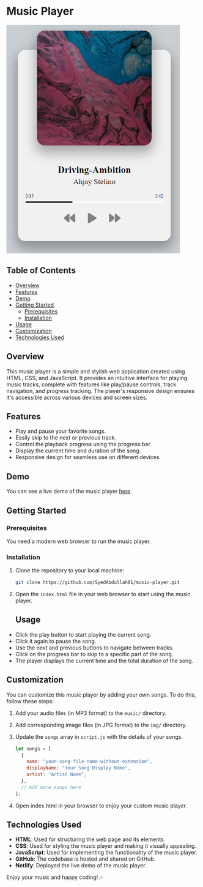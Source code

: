 # Music Player

![Music Player Screenshot](music-player-screenshot.png)

## Table of Contents

- [Overview](#overview)
- [Features](#features)
- [Demo](#demo)
- [Getting Started](#getting-started)
  - [Prerequisites](#prerequisites)
  - [Installation](#installation)
- [Usage](#usage)
- [Customization](#customization)
- [Technologies Used](#technologies-used)

## Overview

This music player is a simple and stylish web application created using HTML, CSS, and JavaScript. It provides an intuitive interface for playing music tracks, complete with features like play/pause controls, track navigation, and progress tracking. The player's responsive design ensures it's accessible across various devices and screen sizes.


## Features

- Play and pause your favorite songs.
- Easily skip to the next or previous track.
- Control the playback progress using the progress bar.
- Display the current time and duration of the song.
- Responsive design for seamless use on different devices.

## Demo

You can see a live demo of the music player [here](https://jsmusic-player.netlify.app).

## Getting Started

### Prerequisites

You need a modern web browser to run the music player.

### Installation

1. Clone the repository to your local machine:

   ```bash
   git clone https://github.com/SyedAbdullah01/music-player.git
2. Open the `index.html` file in your web browser to start using the music player.

   ## Usage

- Click the play button to start playing the current song.
- Click it again to pause the song.
- Use the next and previous buttons to navigate between tracks.
- Click on the progress bar to skip to a specific part of the song.
- The player displays the current time and the total duration of the song.

## Customization

You can customize this music player by adding your own songs. To do this, follow these steps:

1. Add your audio files (in MP3 format) to the `music/` directory.
2. Add corresponding image files (in JPG format) to the `img/` directory.
3. Update the `songs` array in `script.js` with the details of your songs.

   ```javascript
   let songs = [
     {
       name: "your-song-file-name-without-extension",
       displayName: "Your Song Display Name",
       artist: "Artist Name",
     },
     // Add more songs here
   ];
4. Open index.html in your browser to enjoy your custom music player.

## Technologies Used

- **HTML**: Used for structuring the web page and its elements.
- **CSS**: Used for styling the music player and making it visually appealing.
- **JavaScript**: Used for implementing the functionality of the music player.
- **GitHub**: The codebase is hosted and shared on GitHub.
- **Netlify**: Deployed the live demo of the music player.



Enjoy your music and happy coding! 🎶
